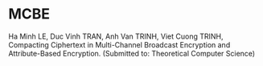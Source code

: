 # MCBE

Ha Minh LE, Duc Vinh TRAN, Anh Van TRINH, Viet Cuong TRINH, Compacting Ciphertext in Multi-Channel Broadcast Encryption and Attribute-Based Encryption. (Submitted to: Theoretical Computer Science)
